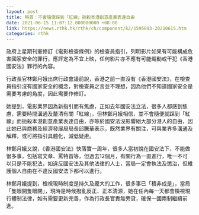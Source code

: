 ```yaml
---
layout: post
title: 特首：不會隨便踩到「紅線」扼殺本港創意產業表達自由
date: 2021-06-15 11:07:12.000000000 +08:00
link: https://news.rthk.hk/rthk/ch/component/k2/1595893-20210615.htm
categories: rthk
---
```


政府上星期刊憲修訂《電影檢查條例》的檢查員指引，列明影片如果有可能構成危害國家安全的罪行，應評定為不宜上映，任何影片亦不應有可能煽動或干犯《香港國安法》罪行的內容。

行政長官林鄭月娥出席行政會議前說，香港之前一直沒有《香港國安法》，在檢查員指引沒有國家安全的概念，對檢查員之言並不理想，因為他們不知道國家安全是需要考慮的角度，因此需要作修訂。

她提到，電影業界因為新指引而有焦慮，正如去年國安法立法，很多人都感到焦慮，需要時間溝通及釐清有關「紅線」，但林鄭月娥相信，並不會隨便就踩到「紅線」而扼殺本港創意產業表達自由，亦等於國安法沒影響絕大部分港人的自由，因此她已與商務及經濟發展局局長邱騰華表示，既然業界有關注，可與業界多溝通及解釋，或可將指引具體化，減低疑慮。

林鄭月娥又說，《香港國安法》快落實一周年，很多人當初說在國安法下，不能做很多事，包括寫文章、罵特首等，但過去12個月，有關行為一直進行，唯一不可以只是不能犯法，如違反國安法及其他法律的人士，當局一定會執法及懲治，但維護個人自由在不違反國安法下都可以進行。

林鄭月娥提到，檢視現時制度是持久及龐大的工作，很多事已「積非成是」，當局「隻眼開隻眼閉」，現時是時候撥亂反正、正本清源，她在任內每一天都會檢視現行體制法律，如有需要更新完善，作為行政長官責無旁貸，確保一國兩制繼續前進。
